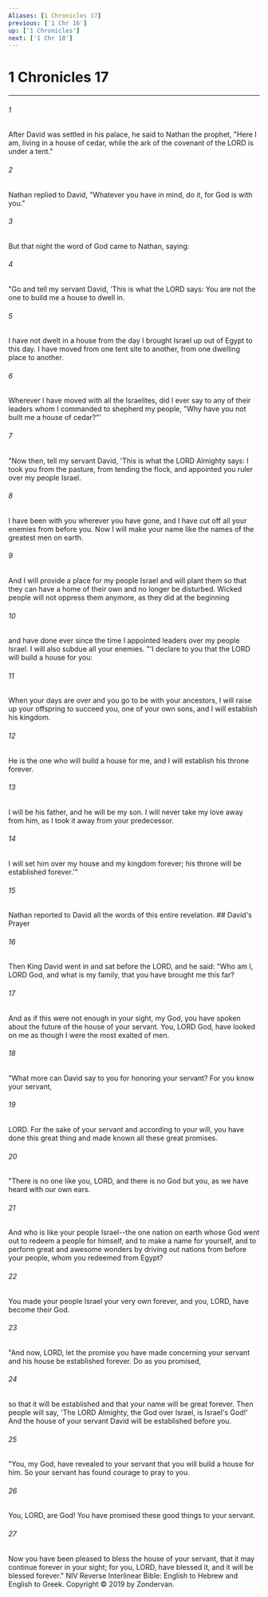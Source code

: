 ```yaml
---
Aliases: [1 Chronicles 17]
previous: ['1 Chr 16']
up: ['1 Chronicles']
next: ['1 Chr 18']
---
```

# 1 Chronicles 17

***


###### 1 
After David was settled in his palace, he said to Nathan the prophet, "Here I am, living in a house of cedar, while the ark of the covenant of the LORD is under a tent." 

###### 2 
Nathan replied to David, "Whatever you have in mind, do it, for God is with you." 

###### 3 
But that night the word of God came to Nathan, saying: 

###### 4 
"Go and tell my servant David, 'This is what the LORD says: You are not the one to build me a house to dwell in. 

###### 5 
I have not dwelt in a house from the day I brought Israel up out of Egypt to this day. I have moved from one tent site to another, from one dwelling place to another. 

###### 6 
Wherever I have moved with all the Israelites, did I ever say to any of their leaders whom I commanded to shepherd my people, "Why have you not built me a house of cedar?"' 

###### 7 
"Now then, tell my servant David, 'This is what the LORD Almighty says: I took you from the pasture, from tending the flock, and appointed you ruler over my people Israel. 

###### 8 
I have been with you wherever you have gone, and I have cut off all your enemies from before you. Now I will make your name like the names of the greatest men on earth. 

###### 9 
And I will provide a place for my people Israel and will plant them so that they can have a home of their own and no longer be disturbed. Wicked people will not oppress them anymore, as they did at the beginning 

###### 10 
and have done ever since the time I appointed leaders over my people Israel. I will also subdue all your enemies. "'I declare to you that the LORD will build a house for you: 

###### 11 
When your days are over and you go to be with your ancestors, I will raise up your offspring to succeed you, one of your own sons, and I will establish his kingdom. 

###### 12 
He is the one who will build a house for me, and I will establish his throne forever. 

###### 13 
I will be his father, and he will be my son. I will never take my love away from him, as I took it away from your predecessor. 

###### 14 
I will set him over my house and my kingdom forever; his throne will be established forever.'" 

###### 15 
Nathan reported to David all the words of this entire revelation. ## David's Prayer 

###### 16 
Then King David went in and sat before the LORD, and he said: "Who am I, LORD God, and what is my family, that you have brought me this far? 

###### 17 
And as if this were not enough in your sight, my God, you have spoken about the future of the house of your servant. You, LORD God, have looked on me as though I were the most exalted of men. 

###### 18 
"What more can David say to you for honoring your servant? For you know your servant, 

###### 19 
LORD. For the sake of your servant and according to your will, you have done this great thing and made known all these great promises. 

###### 20 
"There is no one like you, LORD, and there is no God but you, as we have heard with our own ears. 

###### 21 
And who is like your people Israel--the one nation on earth whose God went out to redeem a people for himself, and to make a name for yourself, and to perform great and awesome wonders by driving out nations from before your people, whom you redeemed from Egypt? 

###### 22 
You made your people Israel your very own forever, and you, LORD, have become their God. 

###### 23 
"And now, LORD, let the promise you have made concerning your servant and his house be established forever. Do as you promised, 

###### 24 
so that it will be established and that your name will be great forever. Then people will say, 'The LORD Almighty, the God over Israel, is Israel's God!' And the house of your servant David will be established before you. 

###### 25 
"You, my God, have revealed to your servant that you will build a house for him. So your servant has found courage to pray to you. 

###### 26 
You, LORD, are God! You have promised these good things to your servant. 

###### 27 
Now you have been pleased to bless the house of your servant, that it may continue forever in your sight; for you, LORD, have blessed it, and it will be blessed forever." NIV Reverse Interlinear Bible: English to Hebrew and English to Greek. Copyright © 2019 by Zondervan.
